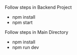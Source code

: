 Follow steps in Backend Project
- npm install
- npm start

Follow steps in Main Directory
- npm install
- npm run dev